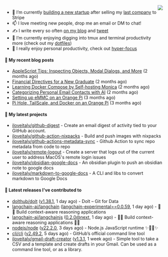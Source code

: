 <img align="right" src="https://github-readme-stats.vercel.app/api?username=iloveitaly&show_icons=true&text_color=718096&hide_title=true"/>

- 🔭 I’m currently [building a new startup](https://mikebian.co/bye-stripe-on-to-the-next-adventure/) after selling my [last company](https://suitesync.io) to Stripe
- 📫 I love meeting new people, drop me an email or DM to chat!
- ✍️ I write every so often [on my blog](http://mikebian.co/) and [tweet](https://twitter.com/mike_bianco)
- 🌱 I’m currently enjoying digging into tmux and terminal productivity more (check out my [dotfiles](https://github.com/iloveitaly/dotfiles))
- 💬 I really enjoy personal productivity, check out [hyper-focus](https://github.com/iloveitaly/hyper-focus)

#### 📜 My recent blog posts


- [AppleScript Tips: Inspecting Objects, Modal Dialogs, and More](https://mikebian.co/applescript-tips-inspecting-objects-modal-dialogs-and-more/) (2 months ago)
- [Financial Directives for a New Graduate](https://mikebian.co/financial-directives-for-a-new-graduate/) (2 months ago)
- [Learning Docker Compose by Self-hosting Monica](https://mikebian.co/learning-docker-compose-by-self-hosting-monica/) (2 months ago)
- [Categorizing Personal Email Contacts with AI](https://mikebian.co/categorizing-personal-email-contacts-with-ai/) (2 months ago)
- [Setting up eMMC on an Orange Pi](https://mikebian.co/setting-up-emmc-on-an-orange-pi/) (3 months ago)
- [Pi Hole, TailScale, and Docker on an Orange Pi](https://mikebian.co/pi-hole-tailscale-and-docker-on-an-orange-pi/) (3 months ago)

#### 🌱 My latest projects


- [iloveitaly/github-digest](https://github.com/iloveitaly/github-digest) - Create an email digest of activity tied to your GitHub account.
- [iloveitaly/github-action-nixpacks](https://github.com/iloveitaly/github-action-nixpacks) - Build and push images with nixpacks
- [iloveitaly/github-actions-metadata-sync](https://github.com/iloveitaly/github-actions-metadata-sync) - Github Action to sync repo metadata from code to repo
- [iloveitaly/remote-logout](https://github.com/iloveitaly/remote-logout) - Create a server that logs out of the current user to address MacOS&#39;s remote login issues
- [iloveitaly/obsidian-google-docs](https://github.com/iloveitaly/obsidian-google-docs) - An obsidian plugin to push an obsidian note to google docs
- [iloveitaly/markdown-to-google-docs](https://github.com/iloveitaly/markdown-to-google-docs) - A CLI and libs to convert markdown to Google Docs

#### 🔭 Latest releases I've contributed to


- [dolthub/dolt](https://github.com/dolthub/dolt) ([v1.38.1](https://github.com/dolthub/dolt/releases/tag/v1.38.1), 1 day ago) - Dolt – Git for Data
- [langchain-ai/langchain](https://github.com/langchain-ai/langchain) ([langchain-experimental==0.0.59](https://github.com/langchain-ai/langchain/releases/tag/langchain-experimental%3D%3D0.0.59), 1 day ago) - 🦜🔗 Build context-aware reasoning applications
- [langchain-ai/langchainjs](https://github.com/langchain-ai/langchainjs) ([0.2.0@next](https://github.com/langchain-ai/langchainjs/releases/tag/0.2.0%40next), 1 day ago) - 🦜🔗 Build context-aware reasoning applications 🦜🔗
- [nodejs/node](https://github.com/nodejs/node) ([v22.2.0](https://github.com/nodejs/node/releases/tag/v22.2.0), 3 days ago) - Node.js JavaScript runtime ✨🐢🚀✨
- [cli/cli](https://github.com/cli/cli) ([v2.49.2](https://github.com/cli/cli/releases/tag/v2.49.2), 5 days ago) - GitHub’s official command line tool
- [iloveitaly/gmail-draft-creator](https://github.com/iloveitaly/gmail-draft-creator) ([v1.3.1](https://github.com/iloveitaly/gmail-draft-creator/releases/tag/v1.3.1), 1 week ago) - Simple tool to take a CSV and a template and create drafts in your Gmail. Can be used as a command line tool, or as a library.
